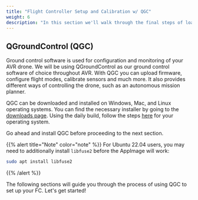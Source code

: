 ```yaml
---
title: "Flight Controller Setup and Calibration w/ QGC"
weight: 6
description: "In this section we'll walk through the final steps of loading firmware and calibrating your drone before your first flight."
---
```


## QGroundControl (QGC)

Ground control software is used for configuration and monitoring of your AVR drone.
We will be using QGroundControl as our ground control software of choice
throughout AVR. With QGC you can upload firmware, configure flight modes,
calibrate sensors and much more. It also provides different ways of controlling
the drone, such as an autonomous mission planner.

QGC can be downloaded and installed on Windows, Mac, and Linux operating systems.
You can find the necessary installer by going to the
[downloads page](https://docs.qgroundcontrol.com/master/en/releases/daily_builds.html).
Using the daily build, follow the steps
[here](https://docs.qgroundcontrol.com/master/en/getting_started/download_and_install.html)
for your operating system.

Go ahead and install QGC before proceeding to the next section.

{{% alert title="Note" color="note" %}}
For Ubuntu 22.04 users, you may need to additionally install `libfuse2` before the
AppImage will work:

```bash
sudo apt install libfuse2
```

{{% /alert %}}

The following sections will guide you through the process of using
QGC to set up your FC. Let's get started!
